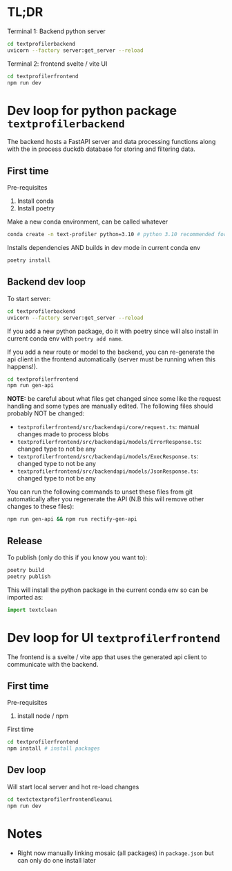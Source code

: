 # TL;DR

Terminal 1: Backend python server

```bash
cd textprofilerbackend
uvicorn --factory server:get_server --reload
```

Terminal 2: frontend svelte / vite UI

```bash
cd textprofilerfrontend
npm run dev
```

# Dev loop for python package `textprofilerbackend`

The backend hosts a FastAPI server and data processing functions along with the in process duckdb database for storing and filtering data.

## First time

Pre-requisites

1. Install conda
2. Install poetry

Make a new conda environment, can be called whatever

```bash
conda create -n text-profiler python=3.10 # python 3.10 recommended for some package compatability
```

Installs dependencies AND builds in dev mode in current conda env

```bash
poetry install
```

## Backend dev loop

To start server:

```bash
cd textprofilerbackend
uvicorn --factory server:get_server --reload
```

If you add a new python package, do it with poetry since will also install in current conda env with `poetry add name`.

If you add a new route or model to the backend, you can re-generate the api client in the frontend automatically (server must be running when this happens!).

```bash
cd textprofilerfrontend
npm run gen-api
```

**NOTE:** be careful about what files get changed since some like the request handling and some types are manually edited. The following files should probably NOT be changed:

- `textprofilerfrontend/src/backendapi/core/request.ts`: manual changes made to process blobs
- `textprofilerfrontend/src/backendapi/models/ErrorResponse.ts`: changed type to not be any
- `textprofilerfrontend/src/backendapi/models/ExecResponse.ts`: changed type to not be any
- `textprofilerfrontend/src/backendapi/models/JsonResponse.ts`: changed type to not be any

You can run the following commands to unset these files from git automatically after you regenerate the API (N.B this will remove other changes to these files):

```bash
npm run gen-api && npm run rectify-gen-api
```

## Release

To publish (only do this if you know you want to):

```bash
poetry build
poetry publish
```

This will install the python package in the current conda env so can be imported as:

```python
import textclean
```

# Dev loop for UI `textprofilerfrontend`

The frontend is a svelte / vite app that uses the generated api client to communicate with the backend.

## First time

Pre-requisites

1. install node / npm

First time

```bash
cd textprofilerfrontend
npm install # install packages
```

## Dev loop

Will start local server and hot re-load changes

```bash
cd textctextprofilerfrontendleanui
npm run dev
```

# Notes

- Right now manually linking mosaic (all packages) in `package.json` but can only do one install later
